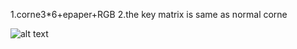 1.corne3*6+epaper+RGB
2.the key matrix is same as normal corne


![alt text]([https://github.com/[username]/[reponame]/blob/[branch]/image.jpg](https://github.com/Mograbi/zmk-config-zen-2/blob/my-corne/img/corne.png)?raw=true)
